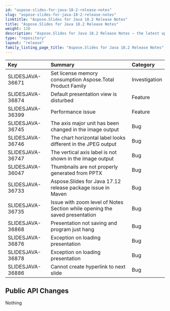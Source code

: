 ```yaml
---
id: "aspose-slides-for-java-18-2-release-notes"
slug: "aspose-slides-for-java-18-2-release-notes"
linktitle: "Aspose.Slides for Java 18.2 Release Notes"
title: "Aspose.Slides for Java 18.2 Release Notes"
weight: 120
description: "Aspose.Slides for Java 18.2 Release Notes – the latest updates and fixes."
type: "repository"
layout: "release"
family_listing_page_title: "Aspose.Slides for Java 18.2 Release Notes"
---
```


|**Key**|**Summary**|**Category**|
| :- | :- | :- |
|SLIDESJAVA-36671|Set license memory consumption Aspose.Total Product Family|Investigation|
|SLIDESJAVA-36874|Default presentation view is disturbed|Feature|
|SLIDESJAVA-36399|Performance issue|Feature|
|SLIDESJAVA-36745|The axis major unit has been changed in the image output|Bug|
|SLIDESJAVA-36746|The chart horizontal label looks different in the JPEG output|Bug|
|SLIDESJAVA-36747|The vertical axis label is not shown in the image output|Bug|
|SLIDESJAVA-36047|Thumbnails are not properly generated from PPTX|Bug|
|SLIDESJAVA-36733|Aspose.Slides for Java 17.12 release package issue in Maven|Bug|
|SLIDESJAVA-36735|Issue with zoom level of Notes Section while opening the saved presentation|Bug|
|SLIDESJAVA-36868|Presentation not saving and program just hang|Bug|
|SLIDESJAVA-36876|Exception on loading presentation|Bug|
|SLIDESJAVA-36878|Exception on loading presentation|Bug|
|SLIDESJAVA-36886|Cannot create hyperlink to next slide|Bug|
## **Public API Changes**
Nothing
